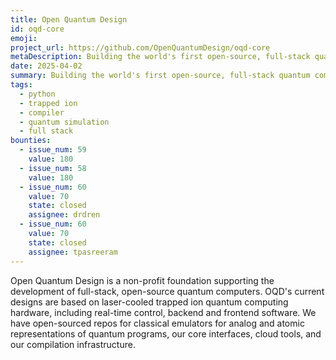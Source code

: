 ```yaml
---
title: Open Quantum Design
id: oqd-core
emoji:
project_url: https://github.com/OpenQuantumDesign/oqd-core
metaDescription: Building the world's first open-source, full-stack quantum computer
date: 2025-04-02
summary: Building the world's first open-source, full-stack quantum computer
tags:
  - python
  - trapped ion
  - compiler
  - quantum simulation
  - full stack
bounties:
  - issue_num: 59
    value: 180
  - issue_num: 58
    value: 180
  - issue_num: 60
    value: 70
    state: closed
    assignee: drdren
  - issue_num: 60
    value: 70
    state: closed
    assignee: tpasreeram
---
```


Open Quantum Design is a non-profit foundation supporting the development of full-stack, open-source quantum computers. OQD's current designs are based on laser-cooled trapped ion quantum computing hardware, including real-time control, backend and frontend software. We have open-sourced repos for classical emulators for analog and atomic representations of quantum programs, our core interfaces, cloud tools, and our compilation infrastructure.
